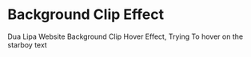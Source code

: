 <h1>Background Clip Effect</h1>
<p>Dua Lipa Website Background Clip Hover Effect, Trying To hover on the starboy text</p>
